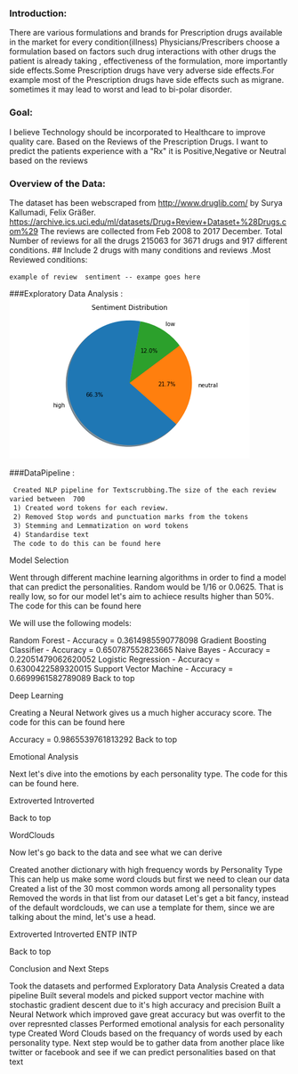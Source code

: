 ### Introduction: 
   There are various formulations and brands for Prescription drugs available in the market for every condition(illness)     	Physicians/Prescribers choose a formulation based on factors such drug interactions with other drugs the patient is already    taking , effectiveness of the formulation, more importantly side effects.Some Prescription drugs have very adverse side        effects.For example most of the Prescription drugs have side effects such as migrane. sometimes it may lead to worst and      lead to bi-polar disorder.

### Goal:
  I believe Technology should be incorporated  to Healthcare to improve quality care. 
  Based on the Reviews of the Prescription Drugs.
  I want to predict the patients experience with a "Rx" it is Positive,Negative or Neutral based on the reviews 
  
### Overview of the Data: 
   The dataset has been webscraped from http://www.druglib.com/ by Surya Kallumadi, Felix Gräßer.
                    https://archive.ics.uci.edu/ml/datasets/Drug+Review+Dataset+%28Drugs.com%29
    The reviews are collected from Feb 2008 to 2017 December. 
    Total Number of reviews for all the drugs 215063 for 3671 drugs and 917 different conditions.
    ## Include 2 drugs with many conditions and reviews .Most Reviewed conditions:

 
   

    
    example of review  sentiment -- exampe goes here 
    
###Exploratory Data Analysis : 
![alt text](https://github.com/anna911/Prescription_Medication_sentiment_Analysis/blob/master/piechart.png)


###DataPipeline : 

     Created NLP pipeline for Textscrubbing.The size of the each review varied between  700 
     1) Created word tokens for each review.
     2) Removed Stop words and punctuation marks from the tokens  
     3) Stemming and Lemmatization on word tokens
     4) Standardise text 
     The code to do this can be found here

Model Selection

Went through different machine learning algorithms in order to find a model that can predict the personalities. Random would be 1/16 or 0.0625. That is really low, so for our model let's aim to achiece results higher than 50%. The code for this can be found here

We will use the following models:

Random Forest - Accuracy = 0.3614985590778098
Gradient Boosting Classifier - Accuracy = 0.650787552823665
Naive Bayes - Accuracy = 0.22051479062620052
Logistic Regression - Accuracy = 0.6300422589320015
Support Vector Machine - Accuracy = 0.6699961582789089
Back to top

Deep Learning

Creating a Neural Network gives us a much higher accuracy score. The code for this can be found here

Accuracy = 0.9865539761813292
Back to top

Emotional Analysis

Next let's dive into the emotions by each personality type. The code for this can be found here.

Extroverted	Introverted
	
Back to top

WordClouds

Now let's go back to the data and see what we can derive

Created another dictionary with high frequency words by Personality Type
This can help us make some word clouds but first we need to clean our data
Created a list of the 30 most common words among all personality types
Removed the words in that list from our dataset
Let's get a bit fancy, instead of the default wordclouds, we can use a template for them, since we are talking about the mind, let's use a head.

Extroverted	Introverted
ENTP	INTP
	
Back to top

Conclusion and Next Steps

Took the datasets and performed Exploratory Data Analysis
Created a data pipeline
Built several models and picked support vector machine with stochastic gradient descent due to it's high accuracy and precision
Built a Neural Network which improved gave great accuracy but was overfit to the over represnted classes
Performed emotional analysis for each personality type
Created Word Clouds based on the frequancy of words used by each personality type.
Next step would be to gather data from another place like twitter or facebook and see if we can predict personalities based on that text
